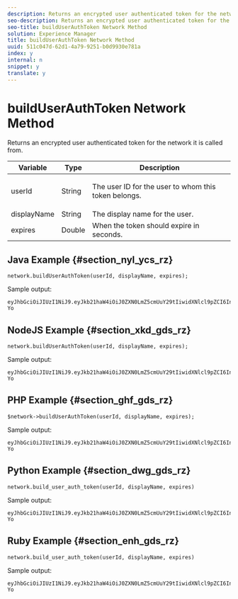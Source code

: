 ```yaml
---
description: Returns an encrypted user authenticated token for the network it is called from.
seo-description: Returns an encrypted user authenticated token for the network it is called from.
seo-title: buildUserAuthToken Network Method
solution: Experience Manager
title: buildUserAuthToken Network Method
uuid: 511c047d-62d1-4a79-9251-b0d9930e781a
index: y
internal: n
snippet: y
translate: y
---
```


# buildUserAuthToken Network Method

Returns an encrypted user authenticated token for the network it is called from.

<table id="properties_gq4_jyf_5y" class="simpletable properties" cellpadding="4" cellspacing="0"> 
 <thead class="prophead sthead"> 
  <th class="proptypehd"> Variable </th> 
  <th class="propvaluehd"> Type </th> 
  <th class="propdeschd"> Description </th> 
 </thead> 
 <tr class="property strow"> 
  <td class="proptype stentry"> <span class="varname"> userId </span> </td> 
  <td class="propvalue stentry"> String </td> 
  <td class="propdesc stentry"> <p>The user ID for the user to whom this token belongs.</p> </td> 
 </tr> 
 <tr class="property strow"> 
  <td class="proptype stentry"> <span class="varname"> displayName </span> </td> 
  <td class="propvalue stentry"> String </td> 
  <td class="propdesc stentry"> The display name for the user. </td> 
 </tr> 
 <tr class="property strow"> 
  <td class="proptype stentry"> <span class="varname"> expires </span> </td> 
  <td class="propvalue stentry"> Double </td> 
  <td class="propdesc stentry"> When the token should expire in seconds. </td> 
 </tr> 
</table>

## Java Example {#section_nyl_ycs_rz}

```
network.buildUserAuthToken(userId, displayName, expires); 

```

Sample output:

```
eyJhbGciOiJIUzI1NiJ9.eyJkb21haW4iOiJ0ZXN0LmZ5cmUuY29tIiwidXNlcl9pZCI6InN5c3RlbSIsImRpc3BsYXlfbmFtZSI6InN5c3RlbSIsImV4cGlyZXMiOjEzOTY2NTUwODN9.33GuJF_ou2O6CCV22Y3PlLUgP2Igy9vAXfmLONkt-Yo 

```

## NodeJS Example {#section_xkd_gds_rz}

```
network.buildUserAuthToken(userId, displayName, expires); 

```

Sample output:

```
eyJhbGciOiJIUzI1NiJ9.eyJkb21haW4iOiJ0ZXN0LmZ5cmUuY29tIiwidXNlcl9pZCI6InN5c3RlbSIsImRpc3BsYXlfbmFtZSI6InN5c3RlbSIsImV4cGlyZXMiOjEzOTY2NTUwODN9.33GuJF_ou2O6CCV22Y3PlLUgP2Igy9vAXfmLONkt-Yo 

```

## PHP Example {#section_ghf_gds_rz}

```
$network->buildUserAuthToken(userId, displayName, expires); 

```

Sample output:

```
eyJhbGciOiJIUzI1NiJ9.eyJkb21haW4iOiJ0ZXN0LmZ5cmUuY29tIiwidXNlcl9pZCI6InN5c3RlbSIsImRpc3BsYXlfbmFtZSI6InN5c3RlbSIsImV4cGlyZXMiOjEzOTY2NTUwODN9.33GuJF_ou2O6CCV22Y3PlLUgP2Igy9vAXfmLONkt-Yo
```

## Python Example {#section_dwg_gds_rz}

```
network.build_user_auth_token(userId, displayName, expires) 

```

Sample output:

```
eyJhbGciOiJIUzI1NiJ9.eyJkb21haW4iOiJ0ZXN0LmZ5cmUuY29tIiwidXNlcl9pZCI6InN5c3RlbSIsImRpc3BsYXlfbmFtZSI6InN5c3RlbSIsImV4cGlyZXMiOjEzOTY2NTUwODN9.33GuJF_ou2O6CCV22Y3PlLUgP2Igy9vAXfmLONkt-Yo
```

## Ruby Example {#section_enh_gds_rz}

```
network.build_user_auth_token(userId, displayName, expires) 

```

Sample output:

```
eyJhbGciOiJIUzI1NiJ9.eyJkb21haW4iOiJ0ZXN0LmZ5cmUuY29tIiwidXNlcl9pZCI6InN5c3RlbSIsImRpc3BsYXlfbmFtZSI6InN5c3RlbSIsImV4cGlyZXMiOjEzOTY2NTUwODN9.33GuJF_ou2O6CCV22Y3PlLUgP2Igy9vAXfmLONkt-Yo
```

